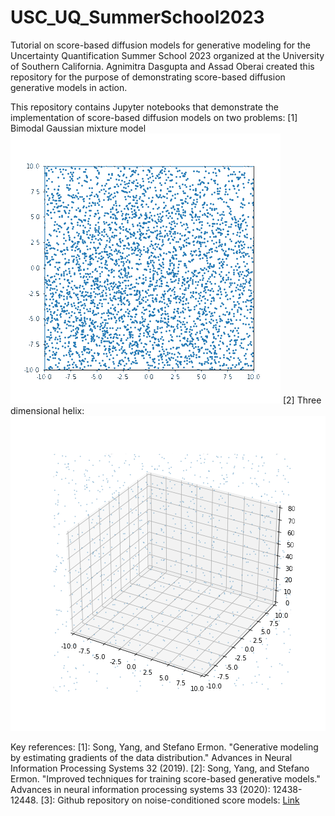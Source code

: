 # USC_UQ_SummerSchool2023
Tutorial on score-based diffusion models for generative modeling for the Uncertainty Quantification Summer School 2023 organized at the University of Southern California. Agnimitra Dasgupta and Assad Oberai created this repository for the purpose of demonstrating score-based diffusion generative models in action. 

This repository contains Jupyter notebooks that demonstrate the implementation of score-based diffusion models on two problems:
[1] Bimodal Gaussian mixture model ![GIF1](https://github.com/adasgupta94/USC_UQ_SummerSchool2023/blob/main/toy2d.gif)
[2] Three dimensional helix: ![GIF2](https://github.com/adasgupta94/USC_UQ_SummerSchool2023/blob/main/toy3d.gif)



Key references:
[1]: Song, Yang, and Stefano Ermon. "Generative modeling by estimating gradients of the data distribution." Advances in Neural Information Processing Systems 32 (2019).
[2]: Song, Yang, and Stefano Ermon. "Improved techniques for training score-based generative models." Advances in neural information processing systems 33 (2020): 12438-12448.
[3]:	Github repository on noise-conditioned score models: [Link](https://github.com/ermongroup/ncsnv2/tree/master)



